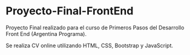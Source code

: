 # Proyecto-Final-FrontEnd
Proyecto Final realizado para el curso de Primeros Pasos del Desarrollo Front End (Argentina Programa).

Se realiza CV online utilizando HTML, CSS, Bootstrap y JavaScript.
